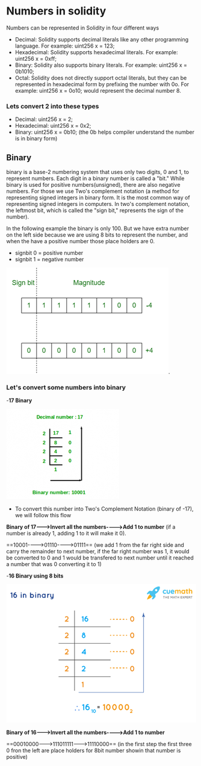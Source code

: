 # Numbers in solidity
Numbers can be represented in Solidity in four different ways
- Decimal: Solidity supports decimal literals like any other programming language. For example: uint256 x = 123;
- Hexadecimal: Solidity supports hexadecimal literals. For example: uint256 x = 0xff;
- Binary: Solidity also supports binary literals. For example: uint256 x = 0b1010; 
- Octal: Solidity does not directly support octal literals, but they can be represented in hexadecimal form by prefixing the number with 0o. For example: uint256 x = 0o10; would represent the decimal number 8.

### Lets convert 2 into these types
- Decimal: uint256 x = 2;
- Hexadecimal: uint256 x = 0x2;
- Binary: uint256 x = 0b10; (the 0b helps compiler understand the number is in binary form)

## Binary
binary is a base-2 numbering system that uses only two digits, 0 and 1, to represent numbers. Each digit in a binary number is called a "bit."
While binary is used for positive numbers(unsigned), there are also negative numbers. For those we use Two's complement notation (a method for representing signed integers in binary form. It is the most common way of representing signed integers in computers. In two's complement notation, the leftmost bit, which is called the "sign bit," represents the sign of the number).

In the following example the binary is only 100. But we have extra number on the left side because we are using 8 bits to represent the number, and when the have a positive number those place holders are 0.

- signbit 0 = positive number
- signbit 1 = negative number

![Two's Complement notation](./assets/Two's%20Complement%20Notation.png).

### Let's convert some numbers into binary

-**17 Binary**

![17 into Binary](./assets/17binary.png)
- To convert this number into Two's Complement Notation (binary of -17), we will follow this flow 

**Binary of 17--->Invert all the numbers---->Add 1 to number** (if a number is already 1, adding 1 to it will make it 0).

==10001---->01110---->01111== (we add 1 from the far right side and carry the remainder to next number, if the far right number was 1, it would be converted to 0 and 1 would be transfered to next number until it reached a number that was 0 converting it to 1)

-**16 Binary using 8 bits**

![16 into Binary](./assets/16binary.png)

 **Binary of 16--->Invert all the numbers---->Add 1 to number** 

==00010000--->111011111--->11110000== (in the first step the first three 0 fron the left are place holders for 8bit number showin that number is positive)